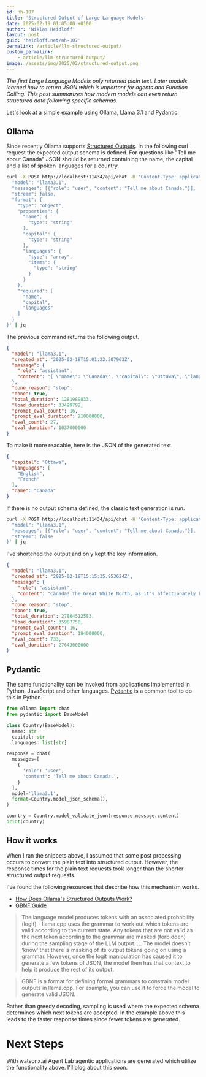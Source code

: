 ```yaml
---
id: nh-107
title: 'Structured Output of Large Language Models'
date: 2025-02-19 01:05:00 +0100
author: 'Niklas Heidloff'
layout: post
guid: 'heidloff.net/nh-107'
permalink: /article/llm-structured-output/
custom_permalink:
    - article/llm-structured-output/
image: /assets/img/2025/02/structured-output.png
---
```


*The first Large Language Models only returned plain text. Later models learned how to return JSON which is important for agents and Function Calling. This post summarizes how modern models can even return structured data following specific schemas.*

Let's look at a simple example using Ollama, Llama 3.1 and Pydantic.

## Ollama

Since recently Ollama supports [Structured Outputs](https://ollama.com/blog/structured-outputs). In the following curl request the expected output schema is defined. For questions like "Tell me about Canada" JSON should be returned containing the name, the capital and a list of spoken languages for a country.

```bash
curl -X POST http://localhost:11434/api/chat -H "Content-Type: application/json" -d '{
  "model": "llama3.1",
  "messages": [{"role": "user", "content": "Tell me about Canada."}],
  "stream": false,
  "format": {
    "type": "object",
    "properties": {
      "name": {
        "type": "string"
      },
      "capital": {
        "type": "string"
      },
      "languages": {
        "type": "array",
        "items": {
          "type": "string"
        }
      }
    },
    "required": [
      "name",
      "capital", 
      "languages"
    ]
  }
}' | jq
```

The previous command returns the following output.

```json
{
  "model": "llama3.1",
  "created_at": "2025-02-18T15:01:22.307963Z",
  "message": {
    "role": "assistant",
    "content": "{ \"name\": \"Canada\", \"capital\": \"Ottawa\", \"languages\": [\"English\", \"French\"] }"
  },
  "done_reason": "stop",
  "done": true,
  "total_duration": 1281989833,
  "load_duration": 33499792,
  "prompt_eval_count": 16,
  "prompt_eval_duration": 210000000,
  "eval_count": 27,
  "eval_duration": 1037000000
}
```

To make it more readable, here is the JSON of the generated text.

```json
{
  "capital": "Ottawa",
  "languages": [
    "English",
    "French"
  ],
  "name": "Canada"
}
```

If there is no output schema defined, the classic text generation is run.

```bash
curl -X POST http://localhost:11434/api/chat -H "Content-Type: application/json" -d '{
  "model": "llama3.1",
  "messages": [{"role": "user", "content": "Tell me about Canada."}],
  "stream": false
}' | jq
```

I've shortened the output and only kept the key information.

```json
{
  "model": "llama3.1",
  "created_at": "2025-02-18T15:15:35.953624Z",
  "message": {
    "role": "assistant",
    "content": "Canada! The Great White North, as it's affectionately known, [cut]...[/cut] major cities like Toronto and Ottawa.\n6. **Quebec**: Known for its French-Canadian culture, historic city of Quebec, and picturesque countryside [cut]...[/cut] n1. **Two official languages**: English and French are the country's official languages.\n2. [cut]...[/cut]"
  },
  "done_reason": "stop",
  "done": true,
  "total_duration": 27864512583,
  "load_duration": 35987750,
  "prompt_eval_count": 16,
  "prompt_eval_duration": 184000000,
  "eval_count": 733,
  "eval_duration": 27643000000
}
```

## Pydantic

The same functionality can be invoked from applications implemented in Python, JavaScript and other languages. [Pydantic](https://docs.pydantic.dev/latest/) is a common tool to do this in Python.

```python
from ollama import chat
from pydantic import BaseModel

class Country(BaseModel):
  name: str
  capital: str
  languages: list[str]

response = chat(
  messages=[
    {
      'role': 'user',
      'content': 'Tell me about Canada.',
    }
  ],
  model='llama3.1',
  format=Country.model_json_schema(),
)

country = Country.model_validate_json(response.message.content)
print(country)
```

## How it works

When I ran the snippets above, I assumed that some post processing occurs to convert the plain text into structured output. However, the response times for the plain text requests took longer than the shorter structured output requests.

I've found the following resources that describe how this mechanism works.

* [How Does Ollama's Structured Outputs Work?](https://blog.danielclayton.co.uk/posts/ollama-structured-outputs/)
* [GBNF Guide](https://github.com/ggml-org/llama.cpp/blob/master/grammars/README.md)

> The language model produces tokens with an associated probability (logit) - llama.cpp uses the grammar to work out which tokens are valid according to the current state. Any tokens that are not valid as the next token according to the grammar are masked (forbidden) during the sampling stage of the LLM output. ... The model doesn’t ‘know’ that there is masking of its output tokens going on using a grammar. However, once the logit manipulation has caused it to generate a few tokens of JSON, the model then has that context to help it produce the rest of its output.

> GBNF is a format for defining formal grammars to constrain model outputs in llama.cpp. For example, you can use it to force the model to generate valid JSON.

Rather than greedy decoding, sampling is used where the expected schema determines which next tokens are accepted. In the example above this leads to the faster response times since fewer tokens are generated.

# Next Steps

With watsonx.ai Agent Lab agentic applications are generated which utilize the functionality above. I'll blog about this soon.